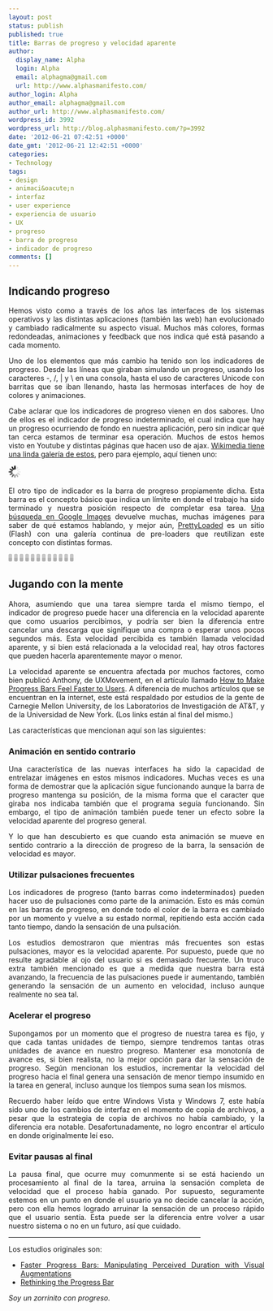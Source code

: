 ```yaml
---
layout: post
status: publish
published: true
title: Barras de progreso y velocidad aparente
author:
  display_name: Alpha
  login: Alpha
  email: alphagma@gmail.com
  url: http://www.alphasmanifesto.com/
author_login: Alpha
author_email: alphagma@gmail.com
author_url: http://www.alphasmanifesto.com/
wordpress_id: 3992
wordpress_url: http://blog.alphasmanifesto.com/?p=3992
date: '2012-06-21 07:42:51 +0000'
date_gmt: '2012-06-21 12:42:51 +0000'
categories:
- Technology
tags:
- design
- animaci&oacute;n
- interfaz
- user experience
- experiencia de usuario
- UX
- progreso
- barra de progreso
- indicador de progreso
comments: []
---
```

<h2>Indicando progreso</h2>
<p style="text-align: justify;">Hemos visto como a trav&eacute;s de los a&ntilde;os las interfaces de los sistemas operativos y las distintas aplicaciones (tambi&eacute;n las web) han evolucionado y cambiado radicalmente su aspecto visual. Muchos m&aacute;s colores, formas redondeadas, animaciones y feedback que nos indica qu&eacute; est&aacute; pasando a cada momento.</p>
<p style="text-align: justify;">Uno de los elementos que m&aacute;s cambio ha tenido son los indicadores de progreso. Desde las l&iacute;neas que giraban simulando un progreso, usando los caracteres -, /, | y \ en una consola, hasta el uso de caracteres Unicode con barritas que se iban llenando, hasta las hermosas interfaces de hoy de colores y animaciones.</p>
<p style="text-align: justify;">Cabe aclarar que los indicadores de progreso vienen en dos sabores. Uno de ellos es el indicador de progreso indeterminado, el cual indica que hay un progreso ocurriendo de fondo en nuestra aplicaci&oacute;n, pero sin indicar qu&eacute; tan cerca estamos de terminar esa operaci&oacute;n. Muchos de estos hemos visto en Youtube y distintas p&aacute;ginas que hacen uso de ajax. <a href="http://commons.wikimedia.org/wiki/Category:Throbbers">Wikimedia tiene una linda galer&iacute;a de estos</a>, pero para ejemplo, aqu&iacute; tienen uno:</p>

![](/assets/loader.gif)

<p style="text-align: justify;">El otro tipo de indicador es la barra de progreso propiamente dicha. Esta barra es el concepto b&aacute;sico que indica un l&iacute;mite en donde el trabajo ha sido terminado y nuestra posici&oacute;n respecto de completar esa tarea. <a href="https://www.google.com/search?q=progress+bar&amp;sugexp=chrome,mod%3D11&amp;um=1&amp;ie=UTF-8&amp;hl=en&amp;tbm=isch&amp;source=og&amp;sa=N&amp;tab=wi&amp;authuser=0&amp;ei=KRDjT7fBCOuu2AWmlazqCw&amp;biw=1920&amp;bih=979&amp;sei=LBDjT62ZJIO42wWm8NTcCw">Una b&uacute;squeda en Google Images</a>&nbsp;devuelve muchas, muchas im&aacute;genes para saber de qu&eacute; estamos hablando, y mejor a&uacute;n, <a href="http://prettyloaded.com/">PrettyLoaded</a> es un sitio (Flash) con una galer&iacute;a continua de pre-loaders que reutilizan este concepto con distintas formas.</p>

![](/assets/progressbar.gif)

<h2>Jugando con la mente</h2>
<p style="text-align: justify;">Ahora, asumiendo que una tarea siempre tarda el mismo tiempo, el indicador de progreso puede hacer una diferencia en la velocidad aparente que como usuarios percibimos, y podr&iacute;a ser bien la diferencia entre cancelar una descarga que signifique una compra o esperar unos pocos segundos m&aacute;s. Esta velocidad percibida es tambi&eacute;n llamada velocidad aparente, y si bien est&aacute; relacionada a la velocidad real, hay otros factores que pueden hacerla aparentemente mayor o menor.</p>
<p style="text-align: justify;">La velocidad aparente se encuentra afectada por muchos factores, como bien public&oacute; Anthony, de UXMovement, en el art&iacute;culo llamado <a href="http://uxmovement.com/buttons/how-to-make-progress-bars-feel-faster-to-users/">How to Make Progress Bars Feel Faster to Users</a>. A diferencia de muchos art&iacute;culos que se encuentran en la internet, este est&aacute; respaldado por estudios de la gente de Carnegie Mellon University, de los Laboratorios de Investigaci&oacute;n de AT&amp;T, y de la Universidad de New York. (Los links est&aacute;n al final del mismo.)</p>
<p style="text-align: justify;">Las caracter&iacute;sticas que mencionan aqu&iacute; son las siguientes:</p>
<h3 style="text-align: justify;">Animaci&oacute;n en sentido contrario</h3>
<p style="text-align: justify;">Una caracter&iacute;stica de las nuevas interfaces ha sido la capacidad de entrelazar im&aacute;genes en estos mismos indicadores. Muchas veces es una forma de demostrar que la aplicaci&oacute;n sigue funcionando aunque la barra de progreso mantenga su posici&oacute;n, de la misma forma que el caracter que giraba nos indicaba tambi&eacute;n que el programa segu&iacute;a funcionando. Sin embargo, el tipo de animaci&oacute;n tambi&eacute;n puede tener un efecto sobre la velocidad aparente del progreso general.</p>
<p style="text-align: justify;">Y lo que han descubierto es que cuando esta animaci&oacute;n se mueve en sentido contrario a la direcci&oacute;n de progreso de la barra, la sensaci&oacute;n de velocidad es mayor.</p>
<h3 style="text-align: justify;">Utilizar pulsaciones frecuentes</h3>
<p style="text-align: justify;">Los indicadores de progreso (tanto barras como indeterminados) pueden hacer uso de pulsaciones como parte de la animaci&oacute;n. Esto es m&aacute;s com&uacute;n en las barras de progreso, en donde todo el color de la barra es cambiado por un momento y vuelve a su estado normal, repitiendo esta acci&oacute;n cada tanto tiempo, dando la sensaci&oacute;n de una pulsaci&oacute;n.</p>
<p style="text-align: justify;">Los estudios demostraron que mientras m&aacute;s frecuentes son estas pulsaciones, mayor es la velocidad aparente. Por supuesto, puede que no resulte agradable al ojo del usuario si es demasiado frecuente. Un truco extra tambi&eacute;n mencionado es que a medida que nuestra barra est&aacute; avanzando, la frecuencia de las pulsaciones puede ir aumentando, tambi&eacute;n generando la sensaci&oacute;n de un aumento en velocidad, incluso aunque realmente no sea tal.</p>
<h3 style="text-align: justify;">Acelerar el progreso</h3>
<p style="text-align: justify;">Supongamos por un momento que el progreso de nuestra tarea es fijo, y que cada tantas unidades de tiempo, siempre tendremos tantas otras unidades de avance en nuestro progreso. Mantener esa monoton&iacute;a de avance es, si bien realista, no la mejor opci&oacute;n para dar la sensaci&oacute;n de progreso. Seg&uacute;n mencionan los estudios, incrementar la velocidad del progreso hacia el final genera una sensaci&oacute;n de menor tiempo insumido en la tarea en general, incluso aunque los tiempos suma sean los mismos.</p>
<p style="text-align: justify;">Recuerdo haber le&iacute;do que entre Windows Vista y Windows 7, este hab&iacute;a sido uno de los cambios de interfaz en el momento de copia de archivos, a pesar que la estrategia de copia de archivos no hab&iacute;a cambiado, y la diferencia era notable. Desafortunadamente, no logro encontrar el art&iacute;culo en donde originalmente le&iacute; eso.</p>
<h3 style="text-align: justify;">Evitar pausas al final</h3>
<p style="text-align: justify;">La pausa final, que ocurre muy comunmente si se est&aacute; haciendo un procesamiento al final de la tarea, arruina la sensaci&oacute;n completa de velocidad que el proceso hab&iacute;a ganado. Por supuesto, seguramente estemos en un punto en donde el usuario ya no decide cancelar la acci&oacute;n, pero con ella hemos logrado arruinar la sensaci&oacute;n de un proceso r&aacute;pido que el usuario sent&iacute;a. Esta puede ser la diferencia entre volver a usar nuestro sistema o no en un futuro, as&iacute; que cuidado.</p>
<hr style="width: 75%;" width="75%" />
<p style="text-align: justify;">Los estudios originales son:</p>
<ul style="text-align: justify;">
<li><a href="http://www.chrisharrison.net/projects/progressbars2/ProgressBarsHarrison.pdf">Faster Progress Bars: Manipulating Perceived Duration with Visual Augmentations</a></li>
<li><a href="http://www.scribd.com/lmjabreu/d/2226848-Rethinking-The-Progress-Bar">Rethinking the Progress Bar</a></li>
</ul>
<p style="text-align: justify;"><em>Soy un zorrinito con progreso.</em></p>
